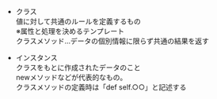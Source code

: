 - クラス<br>
値に対して共通のルールを定義するもの <br>
※属性と処理を決めるテンプレート <br>
クラスメソッド…データの個別情報に限らず共通の結果を返す

- インスタンス<br>
クラスをもとに作成されたデータのこと <br>
newメソッドなどが代表的なもの。<br>
クラスメソッドの定義時は「def self.○○」と記述する

